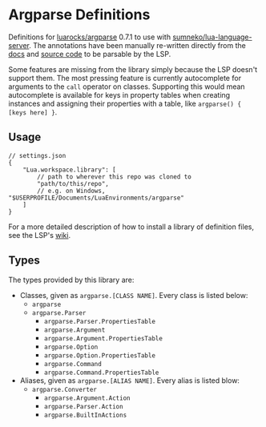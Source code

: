 # Argparse Definitions

Definitions for [luarocks/argparse](https://github.com/luarocks/argparse) 0.7.1 to use with [sumneko/lua-language-server](https://github.com/sumneko/lua-language-server). The annotations have been manually re-written directly from the [docs](https://argparse.readthedocs.io/en/stable/parsers.html) and [source code](https://github.com/luarocks/argparse) to be parsable by the LSP.

Some features are missing from the library simply because the LSP doesn't support them. The most pressing feature is currently autocomplete for arguments to the `call` operator on classes. Supporting this would mean autocomplete is available for keys in property tables when creating instances and assigning their properties with a table, like `argparse() { [keys here] }`.

## Usage

```jsonc
// settings.json
{
	"Lua.workspace.library": [
		// path to wherever this repo was cloned to
		"path/to/this/repo",
		// e.g. on Windows, "$USERPROFILE/Documents/LuaEnvironments/argparse"
	]
}
```

For a more detailed description of how to install a library of definition files, see the LSP's [wiki](https://github.com/sumneko/lua-language-server/wiki/Libraries).

## Types

The types provided by this library are:

* Classes, given as `argparse.[CLASS NAME]`. Every class is listed below:
  * `argparse`
  * `argparse.Parser`
	* `argparse.Parser.PropertiesTable`
	* `argparse.Argument`
	* `argparse.Argument.PropertiesTable`
	* `argparse.Option`
	* `argparse.Option.PropertiesTable`
	* `argparse.Command`
	* `argparse.Command.PropertiesTable`
* Aliases, given as `argparse.[ALIAS NAME]`. Every alias is listed blow:
  * `argparse.Converter`
	* `argparse.Argument.Action`
	* `argparse.Parser.Action`
	* `argparse.BuiltInActions`
